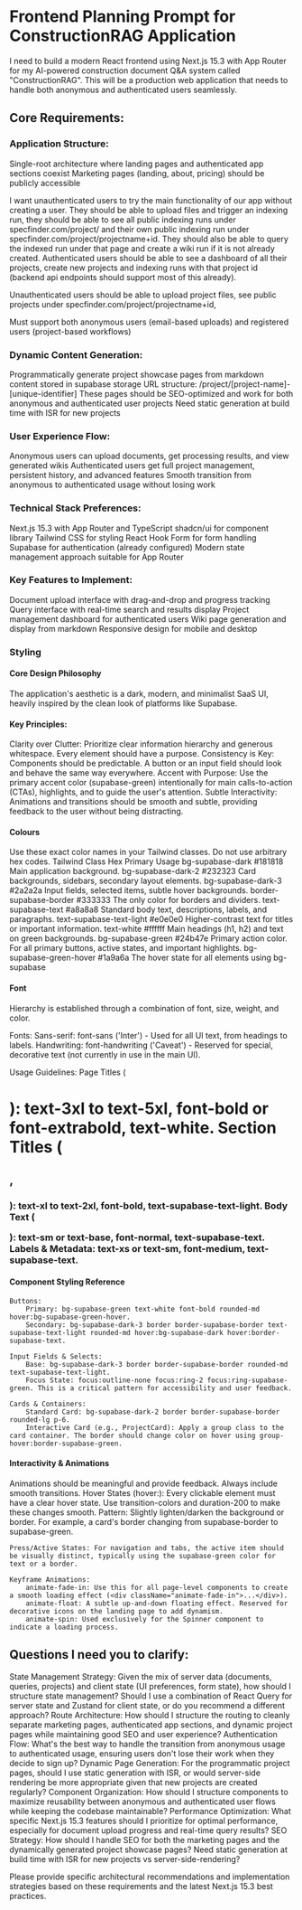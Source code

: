 # Frontend Planning Prompt for ConstructionRAG Application
I need to build a modern React frontend using Next.js 15.3 with App Router for my AI-powered construction document Q&A system called "ConstructionRAG". This will be a production web application that needs to handle both anonymous and authenticated users seamlessly.

## Core Requirements:
### Application Structure:

Single-root architecture where landing pages and authenticated app sections coexist
Marketing pages (landing, about, pricing) should be publicly accessible

I want unauthenticated users to try the main functionality of our app without creating a user. They should be able to upload files and trigger an indexing run, they should be able to see all public indexing runs under specfinder.com/project/ and their own public indexing run under specfinder.com/project/projectname+id. They should also be able to query the indexed run under that page and create a wiki run if it is not already created. 
Authenticated users should be able to see a dashboard of all their projects, create new projects and indexing runs with that project id (backend api endpoints should support most of this already).

Unauthenticated users should be able to upload project files, see public projects under specfinder.com/project/projectname+id, 

Must support both anonymous users (email-based uploads) and registered users (project-based workflows)

### Dynamic Content Generation:

Programmatically generate project showcase pages from markdown content stored in supabase storage
URL structure: /project/[project-name]-[unique-identifier]
These pages should be SEO-optimized and work for both anonymous and authenticated user projects
Need static generation at build time with ISR for new projects

### User Experience Flow:

Anonymous users can upload documents, get processing results, and view generated wikis
Authenticated users get full project management, persistent history, and advanced features
Smooth transition from anonymous to authenticated usage without losing work

### Technical Stack Preferences:

Next.js 15.3 with App Router and TypeScript
shadcn/ui for component library
Tailwind CSS for styling
React Hook Form for form handling
Supabase for authentication (already configured)
Modern state management approach suitable for App Router

### Key Features to Implement:

Document upload interface with drag-and-drop and progress tracking
Query interface with real-time search and results display
Project management dashboard for authenticated users
Wiki page generation and display from markdown
Responsive design for mobile and desktop

### Styling
#### Core Design Philosophy

The application's aesthetic is a dark, modern, and minimalist SaaS UI, heavily inspired by the clean look of platforms like Supabase.

#### Key Principles:
Clarity over Clutter: Prioritize clear information hierarchy and generous whitespace. Every element should have a purpose.
Consistency is Key: Components should be predictable. A button or an input field should look and behave the same way everywhere.
Accent with Purpose: Use the primary accent color (supabase-green) intentionally for main calls-to-action (CTAs), highlights, and to guide the user's attention.
Subtle Interactivity: Animations and transitions should be smooth and subtle, providing feedback to the user without being distracting.

#### Colours
Use these exact color names in your Tailwind classes. Do not use arbitrary hex codes.
Tailwind Class	Hex	Primary Usage
bg-supabase-dark	#181818	Main application background.
bg-supabase-dark-2	#232323	Card backgrounds, sidebars, secondary layout elements.
bg-supabase-dark-3	#2a2a2a	Input fields, selected items, subtle hover backgrounds.
border-supabase-border	#333333	The only color for borders and dividers.
text-supabase-text	#a8a8a8	Standard body text, descriptions, labels, and paragraphs.
text-supabase-text-light	#e0e0e0	Higher-contrast text for titles or important information.
text-white	#ffffff	Main headings (h1, h2) and text on green backgrounds.
bg-supabase-green	#24b47e	Primary action color. For all primary buttons, active states, and important highlights.
bg-supabase-green-hover	#1a9a6a	The hover state for all elements using bg-supabase

#### Font
Hierarchy is established through a combination of font, size, weight, and color.

Fonts:
    Sans-serif: font-sans ('Inter') - Used for all UI text, from headings to labels.
    Handwriting: font-handwriting ('Caveat') - Reserved for special, decorative text (not currently in use in the main UI).

Usage Guidelines:
    Page Titles (<h1>): text-3xl to text-5xl, font-bold or font-extrabold, text-white.
    Section Titles (<h2>, <h3>): text-xl to text-2xl, font-bold, text-supabase-text-light.
    Body Text (<p>): text-sm or text-base, font-normal, text-supabase-text.
    Labels & Metadata: text-xs or text-sm, font-medium, text-supabase-text.

#### Component Styling Reference
    Buttons:
        Primary: bg-supabase-green text-white font-bold rounded-md hover:bg-supabase-green-hover.
        Secondary: bg-supabase-dark-3 border border-supabase-border text-supabase-text-light rounded-md hover:bg-supabase-dark hover:border-supabase-text.

    Input Fields & Selects:
        Base: bg-supabase-dark-3 border border-supabase-border rounded-md text-supabase-text-light.
        Focus State: focus:outline-none focus:ring-2 focus:ring-supabase-green. This is a critical pattern for accessibility and user feedback.

    Cards & Containers:
        Standard Card: bg-supabase-dark-2 border border-supabase-border rounded-lg p-6.
        Interactive Card (e.g., ProjectCard): Apply a group class to the card container. The border should change color on hover using group-hover:border-supabase-green.

#### Interactivity & Animations

Animations should be meaningful and provide feedback. Always include smooth transitions.
    Hover States (hover:): Every clickable element must have a clear hover state.
        Use transition-colors and duration-200 to make these changes smooth.
        Pattern: Slightly lighten/darken the background or border. For example, a card's border changing from supabase-border to supabase-green.

    Press/Active States: For navigation and tabs, the active item should be visually distinct, typically using the supabase-green color for text or a border.

    Keyframe Animations:
        animate-fade-in: Use this for all page-level components to create a smooth loading effect (<div className="animate-fade-in">...</div>).
        animate-float: A subtle up-and-down floating effect. Reserved for decorative icons on the landing page to add dynamism.
        animate-spin: Used exclusively for the Spinner component to indicate a loading process.

## Questions I need you to clarify:

State Management Strategy: Given the mix of server data (documents, queries, projects) and client state (UI preferences, form state), how should I structure state management? Should I use a combination of React Query for server state and Zustand for client state, or do you recommend a different approach?
Route Architecture: How should I structure the routing to cleanly separate marketing pages, authenticated app sections, and dynamic project pages while maintaining good SEO and user experience?
Authentication Flow: What's the best way to handle the transition from anonymous usage to authenticated usage, ensuring users don't lose their work when they decide to sign up?
Dynamic Page Generation: For the programmatic project pages, should I use static generation with ISR, or would server-side rendering be more appropriate given that new projects are created regularly?
Component Organization: How should I structure components to maximize reusability between anonymous and authenticated user flows while keeping the codebase maintainable?
Performance Optimization: What specific Next.js 15.3 features should I prioritize for optimal performance, especially for document upload progress and real-time query results?
SEO Strategy: How should I handle SEO for both the marketing pages and the dynamically generated project showcase pages?
Need static generation at build time with ISR for new projects vs server-side-rendering? 

Please provide specific architectural recommendations and implementation strategies based on these requirements and the latest Next.js 15.3 best practices.